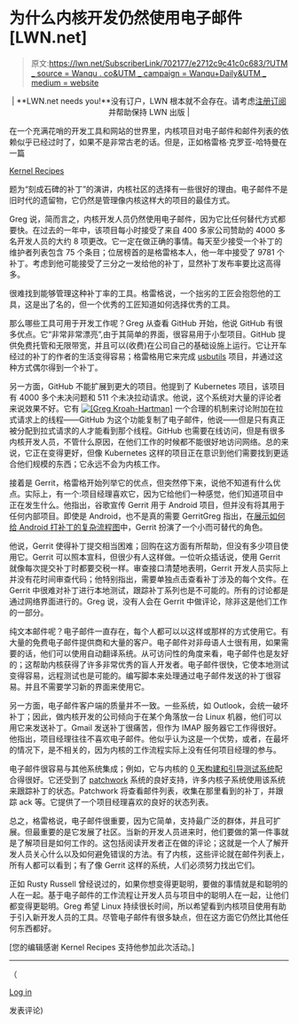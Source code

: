# 为什么内核开发仍然使用电子邮件[LWN.net]

> 原文:[https://lwn.net/SubscriberLink/702177/e2712c9c41c0c683/?UTM _ source = Wanqu . co&UTM _ campaign = Wanqu+Daily&UTM _ medium = website](https://lwn.net/SubscriberLink/702177/e2712c9c41c0c683/?utm_source=wanqu.co&utm_campaign=Wanqu+Daily&utm_medium=website)

<center>

| **LWN.net needs you!**没有订户，LWN 根本就不会存在。请考虑[注册订阅](/subscribe/)并帮助保持 LWN 出版 |

</center>

在一个充满花哨的开发工具和网站的世界里，内核项目对电子邮件和邮件列表的依赖似乎已经过时了，如果不是非常古老的话。但是，正如格雷格·克罗亚-哈特曼在一篇

[Kernel Recipes](http://kernel-recipes.org/en/2016/)

题为“刻成石碑的补丁”的演讲，内核社区的选择有一些很好的理由。电子邮件不是旧时代的遗留物，它仍然是管理像内核这样大的项目的最佳方式。

Greg 说，简而言之，内核开发人员仍然使用电子邮件，因为它比任何替代方式都要快。在过去的一年中，该项目每小时接受了来自 400 多家公司赞助的 4000 多名开发人员的大约 8 项更改。它一定在做正确的事情。每天至少接受一个补丁的维护者列表包含 75 个条目；位居榜首的是格雷格本人，他一年中接受了 9781 个补丁。考虑到他可能接受了三分之一发给他的补丁，显然补丁发布率要比这高得多。

很难找到能够管理这种补丁率的工具。格雷格说，一个拙劣的工匠会抱怨他的工具，这是出了名的，但一个优秀的工匠知道如何选择优秀的工具。

那么哪些工具可用于开发工作呢？Greg 从查看 GitHub 开始，他说 GitHub 有很多优点。它“非常非常漂亮”,由于其简单的界面，很容易用于小型项目。GitHub 提供免费托管和无限带宽，并且可以(收费)在公司自己的基础设施上运行。它让开车经过的补丁的作者的生活变得容易；格雷格用它来完成 [usbutils](https://github.com/gregkh/usbutils) 项目，并通过这种方式偶尔得到一个补丁。

另一方面，GitHub 不能扩展到更大的项目。他提到了 Kubernetes 项目，该项目有 4000 多个未决问题和 511 个未决拉动请求。他说，这个系统对大量的评论者来说效果不好。它有 [![[Greg Kroah-Hartman]](../Images/795598afc503e816033d71aae9d42b9f.png "Greg Kroah-Hartman")](/Articles/702283/) 一个合理的机制来讨论附加在拉式请求上的线程——GitHub 为这个功能复制了电子邮件，他说——但是只有真正被分配到拉式请求的人才能看到那个线程。GitHub 也需要在线访问，但是有很多内核开发人员，不管什么原因，在他们工作的时候都不能很好地访问网络。总的来说，它正在变得更好，但像 Kubernetes 这样的项目正在意识到他们需要找到更适合他们规模的东西；它永远不会为内核工作。

接着是 Gerrit，格雷格开始列举它的优点，但突然停下来，说他不知道有什么优点。实际上，有一个:项目经理喜欢它，因为它给他们一种感觉，他们知道项目中正在发生什么。他指出，谷歌宣传 Gerrit 用于 Android 项目，但并没有将其用于任何内部项目。即使是 Android，也不是真的需要 GerritGreg 指出，在[展示如何给 Android 打补丁的复杂流程图](https://source.android.com/source/life-of-a-patch.html)中，Gerrit 扮演了一个小而可替代的角色。

他说，Gerrit 使得补丁提交相当困难；回购在这方面有所帮助，但没有多少项目使用它。Gerrit 可以照本宣科，但很少有人这样做。一位听众插话说，使用 Gerrit 就像每次提交补丁时都要交税一样。审查接口清楚地表明，Gerrit 开发人员实际上并没有花时间审查代码；他特别指出，需要单独点击查看补丁涉及的每个文件。在 Gerrit 中很难对补丁进行本地测试，跟踪补丁系列也是不可能的。所有的讨论都是通过网络界面进行的。Greg 说，没有人会在 Gerrit 中做评论，除非这是他们工作的一部分。

纯文本邮件呢？电子邮件一直存在，每个人都可以以这样或那样的方式使用它。有大量的免费电子邮件提供商和大量的客户。电子邮件对非母语人士很有用，如果需要的话，他们可以使用自动翻译系统。从可访问性的角度来看，电子邮件也是友好的；这帮助内核获得了许多非常优秀的盲人开发者。电子邮件很快，它使本地测试变得容易，远程测试也是可能的。编写脚本来处理通过电子邮件发送的补丁很容易。并且不需要学习新的界面来使用它。

另一方面，电子邮件客户端的质量并不一致。一些系统，如 Outlook，会统一破坏补丁；因此，做内核开发的公司倾向于在某个角落放一台 Linux 机器，他们可以用它来发送补丁。Gmail 发送补丁很痛苦，但作为 IMAP 服务器它工作得很好。他指出，项目经理往往不喜欢电子邮件。他似乎认为这是一个优势，或者，在最坏的情况下，是不相关的，因为内核的工作流程实际上没有任何项目经理的参与。

电子邮件很容易与其他系统集成；例如，它与内核的 [0 天构建和引导测试系统](https://01.org/lkp/documentation/0-day-test-service)配合得很好。它还受到了 [patchwork](http://jk.ozlabs.org/projects/patchwork/) 系统的良好支持，许多内核子系统使用该系统来跟踪补丁的状态。Patchwork 将查看邮件列表，收集在那里看到的补丁，并跟踪 ack 等。它提供了一个项目经理喜欢的良好的状态列表。

总之，格雷格说，电子邮件很重要，因为它简单，支持最广泛的群体，并且可扩展。但最重要的是它发展了社区。当新的开发人员进来时，他们要做的第一件事就是了解项目是如何工作的。这包括阅读开发者正在做的评论；这就是一个人了解开发人员关心什么以及如何避免错误的方法。有了内核，这些评论就在邮件列表上，所有人都可以看到；有了像 Gerrit 这样的系统，人们必须努力找出它们。

正如 Rusty Russell 曾经说过的，如果你想变得更聪明，要做的事情就是和聪明的人在一起。基于电子邮件的工作流程让开发人员与项目中的聪明人在一起，让他们都变得更聪明。Greg 希望 Linux 持续很长时间，所以希望看到内核项目使用有助于引入新开发人员的工具。尽管电子邮件有很多缺点，但在这方面它仍然比其他任何东西都好。

[您的编辑感谢 Kernel Recipes 支持他参加此次活动。]

* * *

（

[Log in](https://lwn.net/Login/?target=/Articles/702177/)

发表评论)